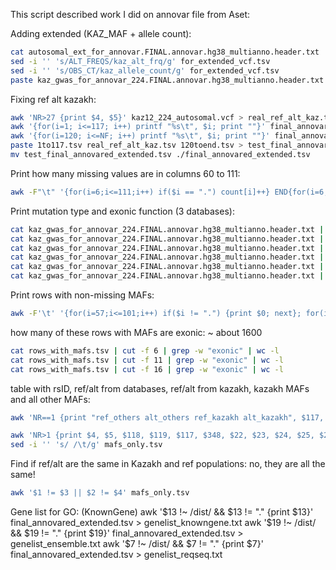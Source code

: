 This script described work I did on annovar file from Aset:

Adding extended (KAZ_MAF + allele count):
```bash
cat autosomal_ext_for_annovar.FINAL.annovar.hg38_multianno.header.txt | cut -f 347,348 > for_extended_vcf.tsv
sed -i '' 's/ALT_FREQS/kaz_alt_frq/g' for_extended_vcf.tsv
sed -i '' 's/OBS_CT/kaz_allele_count/g' for_extended_vcf.tsv
paste kaz_gwas_for_annovar_224.FINAL.annovar.hg38_multianno.header.txt for_extended_vcf.tsv > final_annovared_extended.tsv
```

Fixing ref alt kazakh:
```bash
awk 'NR>27 {print $4, $5}' kaz12_224_autosomal.vcf > real_ref_alt_kaz.tsv
awk '{for(i=1; i<=117; i++) printf "%s\t", $i; print ""}' final_annovared_extended.tsv > 1to117.tsv
awk '{for(i=120; i<=NF; i++) printf "%s\t", $i; print ""}' final_annovared_extended.tsv > 120toend.tsv
paste 1to117.tsv real_ref_alt_kaz.tsv 120toend.tsv > test_final_annovared_extended.tsv
mv test_final_annovared_extended.tsv ./final_annovared_extended.tsv
```

Print how many missing values are in columns 60 to 111:
```bash
awk -F"\t" '{for(i=6;i<=111;i++) if($i == ".") count[i]++} END{for(i=6;i<=111;i++) print "Column " i ": " count[i]}' kaz_gwas_for_annovar_224.FINAL.annovar.hg38_multianno.header.txt 
```

Print mutation type and exonic function (3 databases):
```bash
cat kaz_gwas_for_annovar_224.FINAL.annovar.hg38_multianno.header.txt | cut -f 6 | sort | uniq -c
cat kaz_gwas_for_annovar_224.FINAL.annovar.hg38_multianno.header.txt | cut -f 11 | sort | uniq -c
cat kaz_gwas_for_annovar_224.FINAL.annovar.hg38_multianno.header.txt | cut -f 16 | sort | uniq -c
cat kaz_gwas_for_annovar_224.FINAL.annovar.hg38_multianno.header.txt | cut -f 9 | sort | uniq -c
cat kaz_gwas_for_annovar_224.FINAL.annovar.hg38_multianno.header.txt | cut -f 14 | sort | uniq -c
cat kaz_gwas_for_annovar_224.FINAL.annovar.hg38_multianno.header.txt | cut -f 19 | sort | uniq -c
```

Print rows with non-missing MAFs:
```bash
awk -F'\t' '{for(i=57;i<=101;i++) if($i != ".") {print $0; next}; for(i=22;i<=26;i++) if($i != ".") {print $0; next}}' final_annovared_extended.tsv > rows_with_mafs.tsv
```

how many of these rows with MAFs are exonic: ~ about 1600
```bash
cat rows_with_mafs.tsv | cut -f 6 | grep -w "exonic" | wc -l
cat rows_with_mafs.tsv | cut -f 11 | grep -w "exonic" | wc -l
cat rows_with_mafs.tsv | cut -f 16 | grep -w "exonic" | wc -l
```

table with rsID, ref/alt from databases, ref/alt from kazakh, kazakh MAFs and all other MAFs:
```bash
awk 'NR==1 {print "ref_others alt_others ref_kazakh alt_kazakh", $117, $348, $22, $23, $24, $25, $26, $57, $58, $59, $60, $61, $62, $63, $64, $65, $66, $67, $68, $69, $70, $71, $72, $73, $74, $75, $76, $77, $78, $79, $80, $81, $82, $83, $84, $85, $86, $87, $88, $89, $90, $91, $92, $93, $94, $95, $96, $97, $98, $99, $100, $101}' rows_with_mafs.tsv > mafs_only.tsv

awk 'NR>1 {print $4, $5, $118, $119, $117, $348, $22, $23, $24, $25, $26, $57, $58, $59, $60, $61, $62, $63, $64, $65, $66, $67, $68, $69, $70, $71, $72, $73, $74, $75, $76, $77, $78, $79, $80, $81, $82, $83, $84, $85, $86, $87, $88, $89, $90, $91, $92, $93, $94, $95, $96, $97, $98, $99, $100, $101}' rows_with_mafs.tsv >> mafs_only.tsv
sed -i '' 's/ /\t/g' mafs_only.tsv
```

Find if ref/alt are the same in Kazakh and ref populations: no, they are all the same!
```bash
awk '$1 != $3 || $2 != $4' mafs_only.tsv
```

Gene list for GO: (KnownGene)
awk '$13 !~ /dist/ && $13 != "." {print $13}' final_annovared_extended.tsv > genelist_knowngene.txt
awk '$19 !~ /dist/ && $19 != "." {print $19}' final_annovared_extended.tsv > genelist_ensemble.txt
awk '$7 !~ /dist/ && $7 != "." {print $7}' final_annovared_extended.tsv > genelist_reqseq.txt
